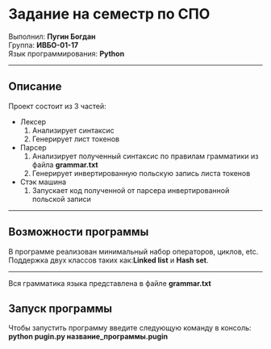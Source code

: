 <h1>Задание на семестр по СПО</h1>

   Выполнил: <strong>Пугин Богдан</strong><br>
   Группа: <strong>ИВБО-01-17</strong><br>
   Язык программирования: <strong>Python</strong><br>
 <hr>
 <h2>Описание</h2>
   Проект состоит из 3 частей:
 <ul>
 <li>Лексер
  <ol>
   <li>Анализирует синтаксис</li>
      <li>Генерирует лист токенов</li>

  </ol>
 </li>
  <li>Парсер
  <ol>
   <li>Анализирует полученный синтаксис по правилам грамматики из файла <strong>grammar.txt</strong></li>
      <li>Генерирует инвертированную польскую запись листа токенов</li>

  </ol>
  </li>
  <li>Стэк машина
  <ol>
   <li>Запускает код полученной от парсера инвертированной польской записи</li>

  </ol>
  </li>
 </ul>
 <hr>
 <h2>Возможности программы</h2>
 В программе реализован минимальный набор операторов, циклов, etc.<br>
 Поддержка двух классов таких как:<strong>Linked list</strong> и <strong>Hash set</strong>.<br>
 <hr>
 Вся грамматика языка представлена в файле <strong>grammar.txt</strong>
 <h2>Запуск программы</h2>
 Чтобы запустить программу введите следующую команду в консоль:<br>
<strong>python pugin.py название_программы.pugin</strong>


 
